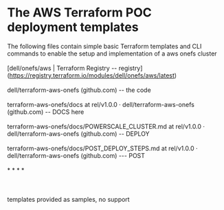 # The AWS Terraform POC deployment templates
The following files contain simple basic Terraform templates and CLI commands to enable the setup and implementation of a aws onefs cluster
<br>
<br>
[dell/onefs/aws | Terraform Registry  -- registry] (https://registry.terraform.io/modules/dell/onefs/aws/latest)
<br>
<br>
dell/terraform-aws-onefs (github.com)  -- the code
<br>
<br>
terraform-aws-onefs/docs at rel/v1.0.0 · dell/terraform-aws-onefs (github.com)  -- DOCS here
<br>
<br>
terraform-aws-onefs/docs/POWERSCALE_CLUSTER.md at rel/v1.0.0 · dell/terraform-aws-onefs (github.com)  -- DEPLOY
<br>
<br>
terraform-aws-onefs/docs/POST_DEPLOY_STEPS.md at rel/v1.0.0 · dell/terraform-aws-onefs (github.com)   --- POST
<br>
<br>
* 
* 
* 
* 
<br>
<br>
<br>
<br>
templates provided as samples, no support
